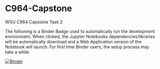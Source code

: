 # C964-Capstone
WGU C964 Capstone Task 2

The following is a Binder Badge used to automatically run the development environment. When clicked, the Jupyter Notebooks dependencies/libraries will be automatically download and a Web Application version of the Notebook will launch. For first time Binder users, the setup process may take a while. 

[![Binder](https://mybinder.org/badge_logo.svg)](https://mybinder.org/v2/gh/Xenonous/C964-Capstone/main?urlpath=WGU-C964-ComputerScienceCapstoneFinal.ipynb)

